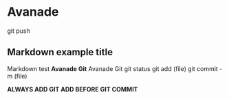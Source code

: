 # Avanade
git push

## Markdown example title
Markdown test
**Avanade Git** Avanade Git 
git status
git add (file)
git commit -m (file)

**ALWAYS ADD GIT ADD BEFORE GIT COMMIT** 
